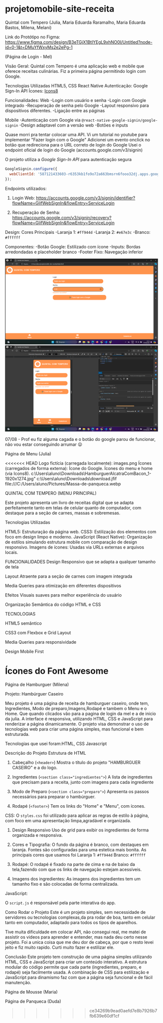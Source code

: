 # projetomobile-site-receita

Quintal com Tempero (Julia, Maria Eduarda Raramalho, Maria Eduarda Bastos, Milena, Melani)

Link do Protótipo no Figma: https://www.figma.com/design/B3eTGjX1BtIYEgL9xhNO0I/Untitled?node-id=0-1&t=DMuYfWxyMs2e2ePg-1


(Página de Login - Mel)

Visão Geral:
Quintal com Tempero é uma aplicação web e mobile que oferece receitas culinárias. Fiz a primeira página permitindo login com Google.

Tecnologias Utilizadas
HTML5, CSS
React Native
Autenticação: Google Sign-In API
Ícones: [Icons8](https://icons8.com)

Funcionalidades:
Web
-Login com usuário e senha
-Login com Google integrado
-Recuperação de senha pelo Google
-Layout responsivo para dispositivos diferentes.
-Ligação entre as páginas

Mobile
-Autenticação com Google via `@react-native-google-signin/google-signin`
-Design adaptavel com a versão web
-Botões e inputs

Quase morri pra tentar colocar uma API. Vi um tutorial no youtube para implementar "Fazer login com o Google" 
Adicionei um evento onclick no botão que redireciona para o URL correto de login do Google
Usei o endpoint oficial de login do Google (accounts.google.com/v3/signin)

O projeto utiliza a *Google Sign-In API* para autenticação segura

```javascript
GoogleSignin.configure({
  webClientId: '587121433603-r6353kb1fo9o72a663bmsrn6fooo32dj.apps.googleusercontent.com',
});
```

Endpoints utilizados:
1. Login Web:
   https://accounts.google.com/v3/signin/identifier?flowName=GlifWebSignIn&flowEntry=ServiceLogin
   

2. Recuperação de Senha:
   https://accounts.google.com/v3/signin/recovery?flowName=GlifWebSignIn&flowEntry=ServiceLogin


 Design:
 Cores Principais
-Laranja 1: `#ff944d`
-Laranja 2: `#e67e3c`
-Branco: `#ffffff`

Componentes:
-Botão Google: Estilizado com ícone
-Inputs: Bordas arredondadas e placeholder branco
-Footer Fixo: Navegação inferior

![página de login pelo computador](./pages/melani/Captura%20de%20tela%202025-08-07%20075148.png)
![página de login pelo celular](./pages/melani/Captura%20de%20tela%202025-08-07%20075209.png)

07/08 - Prof eu fiz alguma cagada e o botão do google parou de funcionar, não vou estar conseguindo arrumar 😛

Página de Menu (Julia)



<<<<<<< HEAD
Logo fictícia (carregada localmente): images.png
Ícones (carregados de forma externa):
Ícone do Google.
Ícones do menu e home (via Icons8).
c:\Users\aluno\Downloads\HamburguerAlcatraComBacon_1-1920x1274.jpg"
c:\Users\aluno\Downloads\download.jfif
file:///C:/Users/aluno/Pictures/Massa-de-panqueca.webp

QUINTAL COM TEMPERO (MENU PRINCIPAL)

Este projeto apresenta um livro de receitas digital que se adapta perfeitamente tanto em telas de celular quanto de computador, com destaque para a seção de carnes, massas e sobremesas.

Tecnologias Utilizadas

HTML5: Estruturação da página web.
CSS3: Estilização dos elementos com foco em design limpo e moderno.
JavaScript (React Native): Organização de estilos simulando estrutura mobile com comparação de design responsivo.
Imagens de ícones: Usadas via URLs externas e arquivos locais.

FUNCIONALIDADES
Design Responsivo que se adapta a qualquer tamanho de tela

Layout Atraente para a seção de carnes com imagem integrada

Media Queries para otimização em diferentes dispositivos

Efeitos Visuais suaves para melhor experiência do usuário

Organização Semântica do código HTML e CSS

TECNOLOGIAS

HTML5 semântico

CSS3 com Flexbox e Grid Layout

Media Queries para responsividade

Design Mobile First

Ícones do Font Awesome
=======

Página de Hamburguer (Milena)


Projeto: Hambúrguer Caseiro    

Meu projeto é uma página de receita de hamburguer caseiro, onde tem, Ingredientes, Modo de preparo,Imagens,Rodapé e tambem o Menu e o Home. Que quando clicados vão para a pagina de login da mel e a de inicio da julia. A interface é responsiva, utilizando HTML, CSS e JavaScript para renderizar a página dinamicamente. O projeto visa demonstrar o uso de tecnologias web para criar uma página simples, mas funcional e bem estruturada. 



Tecnologias que usei foram:HTML,
                           CSS
                           Javascript

 Descrição do Projeto
Estrutura de HTML 

1. Cabeçalho (`<header>`)
Mostra o título do projeto "HAMBURGUER CASEIRO" e a do logo.

2. Ingredientes (`<section class="ingredientes">`)
A lista de ingredientes que precisam para a receita, junto com imagens para cada ingrediente

3. Modo de Preparo (`<section class="preparo">`)
Apresenta os passos necessários para preparar o hambúrguer.

4. Rodapé (`<footer>`)
Tem os links do "Home" e "Menu", com ícones.

CSS:
O `styles.css` foi utilizado para aplicar as regras de estilo à página, com foco em uma apresentação limpa,agradável e organizada.

1. Design Responsivo
Uso de grid para exibir os ingredientes de forma organizada e responsiva.

2. Cores e Tipografia:
O fundo da página é branco, com destaques em laranja.
Fontes são configuradas para uma estetica mais bonita.
As principais cores que usamos foi
 Laranja 1: `#ff944d`
 Branco: `#ffffff`

3. Rodapé:
O rodapé é fixado na parte de cima e na de baixo da tela,fazendo com que os links de navegação estejam acessíveis.

4. Imagens dos ingredientes:
As imagens dos ingredientes tem um tamanho fixo e são colocadas de forma centralizada.

JavaScript:

O  `script.js` é responsável pela parte interativa do app. 



Como Rodar o Projeto
Este é um projeto simples, sem necessidade de servidores ou tecnologias complexas,da pra rodar de boa, tanto em celular tanto em computador, adaptado para todos os tipos de aparelhos.   

  Tive muita dificuldade em colocar API, não consegui real, me matei de assistir os videos para aprender e entender, mas nada deu certo nesse projeto. Foi a unica coisa que me deu dor de cabeça, por que o resto levei jeito e fiz muito rapido. Curti muito fazer e estilizar ele.

Conclusão
Este projeto tem construção de uma página simples utilizando HTML, CSS e JavaScript para criar um conteúdo interativo. A estrutura modular do código permite que cada parte (ingredientes, preparo, e rodapé) seja facilmente usada. A combinação de CSS para estilização e JavaScript para dinamismo faz com que a página seja funcional e de fácil manutenção.





Página de Mousse (Maria)




Página de Panqueca (Duda)
>>>>>>> ce34269b9ead0aefd7e8b7926b7fb639e60df1cf
